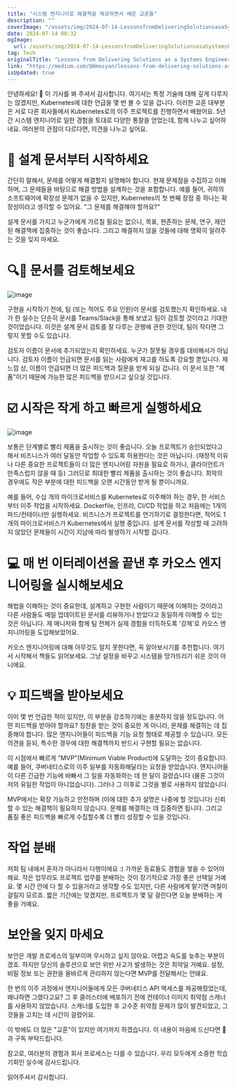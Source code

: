 ```yaml
---
title: "시스템 엔지니어로 해결책을 제공하면서 배운 교훈들"
description: ""
coverImage: "/assets/img/2024-07-14-LessonsfromDeliveringSolutionsasaSystemsEngineer_0.png"
date: 2024-07-14 00:32
ogImage:
  url: /assets/img/2024-07-14-LessonsfromDeliveringSolutionsasaSystemsEngineer_0.png
tag: Tech
originalTitle: "Lessons from Delivering Solutions as a Systems Engineer"
link: "https://medium.com/@dmosyan/lessons-from-delivering-solutions-as-a-systems-engineer-048bc6827a5f"
isUpdated: true
---
```


안녕하세요! 👋 이 기사를 봐 주셔서 감사합니다. 여기서는 특정 기술에 대해 깊게 다루지는 않겠지만, Kubernetes에 대한 언급을 몇 번 볼 수 있을 겁니다. 이러한 교훈 대부분은 서로 다른 회사들에서 Kubernetes로의 이주 프로젝트를 진행하면서 배웠어요. 5년간 시스템 엔지니어로 일한 경험을 토대로 다양한 통찰을 얻었는데, 함께 나누고 싶어하네요. 여러분의 관점이 다르다면, 의견을 나누고 싶어요.

# 📝 설계 문서부터 시작하세요

간단히 말해서, 문제를 어떻게 해결할지 설명해야 합니다. 현재 문제점을 수집하고 이해하며, 그 문제들을 바탕으로 해결 방법을 설계하는 것을 포함합니다. 예를 들어, 귀하의 소프트웨어에 확장성 문제가 없을 수 있지만, Kubernetes의 첫 번째 장점 중 하나는 확장성이라고 생각할 수 있어요. "그 문제를 해결해야 할까요?"

설계 문서를 가지고 누군가에게 가르칠 필요는 없으니, 목표, 현존하는 문제, 연구, 제안된 해결책에 집중하는 것이 좋습니다. 그리고 해결하지 않을 것들에 대해 명확히 알려주는 것을 잊지 마세요.

<!-- seedividend - 사각형 -->

<ins class="adsbygoogle"
     style="display:block"
     data-ad-client="ca-pub-4877378276818686"
     data-ad-slot="1898504329"
     data-ad-format="auto"
     data-full-width-responsive="true"></ins>

<script>
     (adsbygoogle = window.adsbygoogle || []).push({});
</script>

# 🔍👀 문서를 검토해보세요

![image](/assets/img/2024-07-14-LessonsfromDeliveringSolutionsasaSystemsEngineer_0.png)

구현을 시작하기 전에, 팀 (또는 적어도 주요 인원)이 문서를 검토했는지 확인하세요. 내가 한 실수는 단순히 문서를 Teams/Slack을 통해 보냈고 팀이 검토할 것이라고 기대한 것이었습니다. 이것은 설계 문서 검토를 잘 다루는 관행에 관한 것인데, 팀이 작다면 그렇지 못할 수도 있습니다.

검토자 이름이 문서에 추가되었는지 확인하세요. 누군가 잘못될 경우를 대비해서가 아닙니다. 검토자 이름이 언급되면 문서를 읽는 사람에게 재고를 하도록 강요할 뿐입니다. 제 느낌 상, 이름이 언급되면 더 많은 피드백과 질문을 받게 되실 겁니다. 이 문서 또한 "제품"이기 때문에 가능한 많은 피드백을 받으시고 싶으실 것입니다.

<!-- seedividend - 사각형 -->

<ins class="adsbygoogle"
     style="display:block"
     data-ad-client="ca-pub-4877378276818686"
     data-ad-slot="1898504329"
     data-ad-format="auto"
     data-full-width-responsive="true"></ins>

<script>
     (adsbygoogle = window.adsbygoogle || []).push({});
</script>

# ☑️ 시작은 작게 하고 빠르게 실행하세요

![image](/assets/img/2024-07-14-LessonsfromDeliveringSolutionsasaSystemsEngineer_1.png)

보통은 단계별로 빨리 제품을 출시하는 것이 좋습니다. 오늘 프로젝트가 승인되었다고 해서 비즈니스가 여러 달동안 작업할 수 있도록 허용한다는 것은 아닙니다. (재정적 이유나 다른 중요한 프로젝트들이 더 많은 엔지니어링 자원을 필요로 하거나, 클라이언트가 만족스럽지 않을 때 등) 그러므로 최대한 빨리 제품을 출시하는 것이 좋습니다. 최악의 경우에도 작은 부분에 대한 피드백을 오랜 시간동안 받게 될 뿐이니까요.

예를 들어, 수십 개의 마이크로서비스를 Kubernetes로 이주해야 하는 경우, 한 서비스부터 이주 작업을 시작하세요. Dockerfile, 인프라, CI/CD 작업을 하고 처음에는 1개의 파드/컨테이너만 실행하세요. 비즈니스가 프로젝트를 연기하기로 결정한다면, 적어도 1개의 마이크로서비스가 Kubernetes에서 실행 중입니다. 설계 문서를 작성할 때 고려하지 않았던 문제들이 시간이 지남에 따라 발생하기 시작할 겁니다.

<!-- seedividend - 사각형 -->

<ins class="adsbygoogle"
     style="display:block"
     data-ad-client="ca-pub-4877378276818686"
     data-ad-slot="1898504329"
     data-ad-format="auto"
     data-full-width-responsive="true"></ins>

<script>
     (adsbygoogle = window.adsbygoogle || []).push({});
</script>

# 💻 매 번 이터레이션을 끝낸 후 카오스 엔지니어링을 실시해보세요

해법을 이해하는 것이 중요한데, 설계하고 구현한 사람이기 때문에 이해하는 것이라고 다른 사람들도 매일 업데이트된 문서를 리뷰하거나 받았다고 동일하게 이해할 수 있는 것은 아닙니다. 제 매니저와 함께 팀 전체가 실제 경험을 터득하도록 '강제'로 카오스 엔지니어링을 도입해보았어요.

카오스 엔지니어링에 대해 아무것도 알지 못한다면, 꼭 알아보시기를 추천합니다. 여기서 시작해서 책들도 읽어보세요. 그냥 설정을 바꾸고 시스템을 망가뜨리기 쉬운 것이 아니에요.

# 💡 피드백을 받아보세요

<!-- seedividend - 사각형 -->

<ins class="adsbygoogle"
     style="display:block"
     data-ad-client="ca-pub-4877378276818686"
     data-ad-slot="1898504329"
     data-ad-format="auto"
     data-full-width-responsive="true"></ins>

<script>
     (adsbygoogle = window.adsbygoogle || []).push({});
</script>

이미 몇 번 언급한 적이 있지만, 이 부분을 강조하기에는 충분하지 않을 정도입니다. 어떤 피드백을 받아야 할까요? 칭찬을 받는 것이 중요한 게 아니라, 문제를 해결하는 데 집중해야 합니다. 많은 엔지니어들이 피드백을 기능 요청 형태로 제공할 수 있습니다. 모든 의견을 듣되, 특수한 경우에 대한 해결책까지 반드시 구현할 필요는 없습니다.

이 시점에서 빠르게 "MVP"(Minimum Viable Product)에 도달하는 것이 중요합니다. 예를 들어, 쿠버네티스로의 이주 일부를 자동화해달라는 요청을 받았습니다. 엔지니어들이 다른 긴급한 기능에 바빠서 그 일을 자동화하는 데 한 달이 걸렸습니다 (물론 그것이 저의 유일한 작업이 아니었습니다). 그러나 그 이후로 그것을 별로 사용하지 않았습니다.

MVP에서는 확장 가능하고 안전하며 (이에 대한 추가 설명은 나중에 할 것입니다) 신뢰할 수 있는 해결책이 필요하지 않습니다. 문제를 해결하는 데 집중하면 됩니다. 그리고 품질 좋은 피드백을 빠르게 수집할수록 더 빨리 성장할 수 있을 것입니다.

# 작업 분배

<!-- seedividend - 사각형 -->

<ins class="adsbygoogle"
     style="display:block"
     data-ad-client="ca-pub-4877378276818686"
     data-ad-slot="1898504329"
     data-ad-format="auto"
     data-full-width-responsive="true"></ins>

<script>
     (adsbygoogle = window.adsbygoogle || []).push({});
</script>

저희 팀 내에서 혼자가 아니라서 다행이에요 :) 가까운 동료들도 경험을 쌓을 수 있어야 해요. 작은 업무라도 프로젝트 업무를 분배하는 것이 장기적으로 가장 좋은 선택일 거예요. 몇 시간 안에 다 할 수 있을거라고 생각할 수도 있지만, 다른 사람에게 맡기면 며칠이 걸릴지 모르죠. 짧은 기간에는 맞겠지만, 프로젝트가 몇 달 걸린다면 오늘 분배하는 게 좋을 거예요.

# 보안을 잊지 마세요

보안은 개발 프로세스의 일부이며 무시하고 싶지 않아요. 어렵고 속도를 늦추는 부분이겠죠. 하지만 당신의 솔루션으로 보안 위반 사고가 발생하는 것은 최악일 거예요. 설정, 비밀 정보 또는 권한을 올바르게 관리하지 않는다면 MVP를 전달해서는 안돼요.

<!-- seedividend - 사각형 -->

<ins class="adsbygoogle"
     style="display:block"
     data-ad-client="ca-pub-4877378276818686"
     data-ad-slot="1898504329"
     data-ad-format="auto"
     data-full-width-responsive="true"></ins>

<script>
     (adsbygoogle = window.adsbygoogle || []).push({});
</script>

한 번의 이주 과정에서 엔지니어들에게 모든 쿠버네티스 API 액세스를 제공해줬었는데, 왜냐하면 그랬다고요? 그 후 클러스터에 배포하기 전에 컨테이너 이미지 취약점 스캐너를 사용하지 않았습니다. 스캐너를 도입한 후 고수준 취약점 문제가 많이 발견되었고, 그것들을 고치는 데 시간이 걸렸어요.

이 밖에도 더 많은 "교훈"이 있지만 여기까지 하겠습니다. 이 내용이 마음에 드신다면 👏과 구독 부탁드립니다.

참고로, 여러분의 경험과 회사 프로세스는 다를 수 있습니다. 우리 모두에게 소중한 학습 기회인 실수에 감사드립니다.

읽어주셔서 감사합니다.
